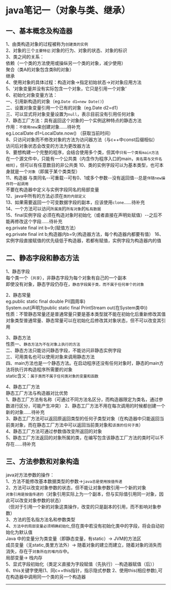 java笔记一（对象与类、继承）
==
一、基本概念及构造器
--
1、由类构造对象的过程被称为`创建类的实例`<br>
2、对象的三个`主要特征`:对象的行为、对象的状态、对象的标识<br>
3、类之间的关系：<br>依赖（一个类的方法使用或操纵另一个类的对象，减少使用）<br>聚合（类A的对象包含类B的对象）<br>继承<br>
4、使用对象的具体过程：构造对象->指定初始状态->对对象应用方法<br>
5、'对象变量并没有实际包含一个对象，它只是引用一个对象'<br>
6、初始化对象变量方法：<br>一、引用新构造的对象（eg.`Date d1=new Date()`)<br>
二、设置对象变量引用一个已有的对象（eg.Date d2=d1）<br>
三、可以显式将对象变量设置为`null`，表示目前没有引用任何对象<br>
7、静态工厂方法：具有返回这个对象的一个实例这种特点的静态方法<br>
作用：`不使用new`来创建对象......待补充<br>
eg.LocalDate d1=LocalDate.now()  （获取当前时间）<br>
8、只访问对象而不修改对象的方法为访问器方法（与c++中const后缀相似）<br>
访问后对象状态会改变的方法为更改器方法<br>
9、要想构建一个完整的程序，会结合使用多个类，但其中`只有一个类有main方法`<br>
在一个源文件中，只能有一个公共类（内含作为程序入口的main，`类名需与文件名相同`），但可以有任意数目的非公共类
10、类的实例字段可以为基本类型，也可本身就是一个`对象`（即属于某个类类型）<br>
11、构造器  与类同名--可重载--可有0、1或多个参数--没有返回值--总是`伴随new操作符一起调用`<br>
不要在构造器中定义与实例字段同名的局部变量<br>
12、java中所有的方法必须在`类的内部定义`<br>
13、如果需要返回一个可变数据字段的副本，应该使用`clone`......待补充<br>
14、一个方法可以访问`所属类`的`所有对象`的`私有数据`<br>
15、final实例字段  必须在构造对象时初始化（或者直接在声明处赋值）--之后不能再修改这个字段......待补充<br>
eg.private final int b=9;(赋值方法）<br>
eg.private final int b;构造器内b=9;(构造器方法，每个构造器内都要有值）
16、实例字段直接赋值的优先级低于构造器，若都有赋值，实例字段为构造器内的值


二、静态字段和静态方法
--
1、静态字段<br>
每个类一个（`共享`），非静态字段为每个对象有自己的一个副本<br>
即使没有对象，静态字段仍存在，`静态字段属于类，而不属于任何单个的对象`<br>


2、静态常量<br>
eg.public static final double PI(圆周率)<br>
System.out(声明为public static final PrintStream out(在System类中))<br>
性质：不管静态常量还是普通常量只要是基本类型就不能在初始化后重新修改其值<br>
对象类型普通常量、静态常量可以在初始化后修改其对象状态，但不可以改变其引用<br>


3、静态方法<br>
性质一、`静态方法为不在对象上执行的方法`<br>
二、静态方法只能访问静态字段，不能访问非静态实例字段<br>
三、可用类名也可以使用对象来调用静态方法<br>
四、main方法也是一个静态方法。在启动程序还没有任何对象时，静态的main方法将执行并构造程序所需要的对象<br>
static含义：`属于类而不属于任何类对象的变量和函数`<br>


4、静态工厂方法<br>
静态工厂方法与构造器对比优势<br>
1、静态工厂方法有名称（可通过不同方法名区分，而构造器限定为类名，通过参数进行区分，可能产生冲突）
2、静态工厂方法不用在每次调用的时候都创建一个新的对象......待补充<br>
3、静态工厂方法可以返回原返回类型的任何子类型对象（在构造器中只能返回当前类对象，而在静态工厂方法中可以返回当前类对象和`该类的任何子类`）<br>
4、静态工厂方法可通过参数值改变所返回的对象<br>
5、静态工厂方法返回的对象所属的类，在编写包含该静态工厂方法的类时可以不存在......待补充


三、方法参数和对象构造
--
java对方法参数的操作：<br>
1、方法不能修改基本数据类型的参数->`java总是使用按值传递`<br>
2、方法可以改变对象参数的状态，但不能让对象参数引用一个新的对象<br>
`对象引用是按值传递的`（对象引用实际上为一个副本，但与实际值引用同一对象，因此可以改变对象参数的状态）<br>
（但对于引用一个新的对象这类操作，改变的只是副本的引用，而不影响对象参数）<br>
3、方法的签名指方法名和参数类型<br>
4、`方法中的局部变量必须明确初始化`,但在类中若没有初始化类中的字段，将会自动初始化为默认值<br>
Java 中的变量分为类变量（即静态变量，有static）-> JVM的方法区<br>
成员变量（无static,类里方法外）-> 随着对象的建立而建立，随着对象的消失而消失，存在于`对象所在的堆内存`中。<br>
局部变量-> 栈内存<br>
5、显式字段初始化（类定义直接为字段赋值（先执行）--构造器赋值（后））<br>
6、this关键字使用(1、同c++this指针，指示隐式参数  2、使用this(相应参数),可在构造器中调用同一个类的另一个构造器<br>


---


